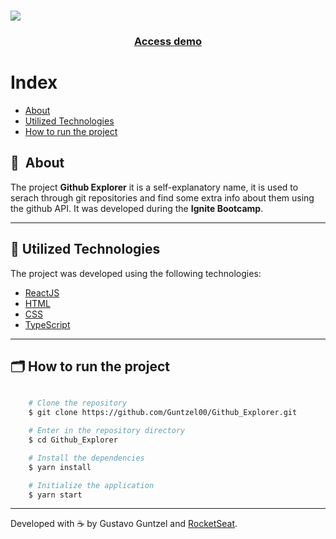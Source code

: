 <h1>
    <img src="https://user-images.githubusercontent.com/50676988/193282877-b97b7463-6e16-48d1-abaf-940312273c2d.png"
</h1>


<h3 align="center">
    <a href="https://github-explorer-guntzel.vercel.app/">Access demo</a>
<h3 >

# Index

- [About](#-about)
- [Utilized Technologies](#-utilized-technologies)
- [How to run the project](#-how-to-run-the-project)

## 🔖&nbsp; About

The project **Github Explorer** it is a self-explanatory name, it is used to serach through git repositories and find some extra info about them using the github API. It was developed during the **Ignite Bootcamp**.

---

## 🚀 Utilized Technologies

The project was developed using the following technologies:

- [ReactJS](https://reactjs.org)
- [HTML](https://developer.mozilla.org/en-US/docs/Web/HTML)
- [CSS](https://developer.mozilla.org/en-US/docs/Web/CSS)
- [TypeScript](https://www.typescriptlang.org/)

---

## 🗂 How to run the project

```bash

    # Clone the repository
    $ git clone https://github.com/Guntzel00/Github_Explorer.git

    # Enter in the repository directory
    $ cd Github_Explorer

    # Install the dependencies
    $ yarn install

    # Initialize the application
    $ yarn start
```

---

Developed with ☕️ by Gustavo Guntzel and <a href="https://www.rocketseat.com.br/">RocketSeat</a>.
